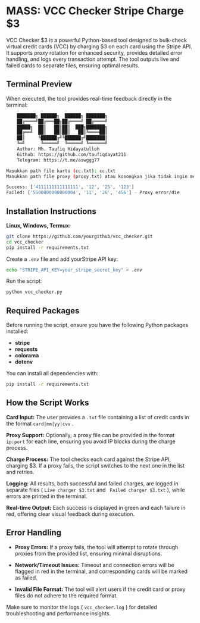 
# MASS: VCC Checker Stripe Charge $3

VCC Checker $3 is a powerful Python-based tool designed to bulk-check virtual credit cards (VCC) by charging $3 on each card using the Stripe API. It supports proxy rotation for enhanced security, provides detailed error handling, and logs every transaction attempt. The tool outputs live and failed cards to separate files, ensuring optimal results.


## Terminal Preview
When executed, the tool provides real-time feedback directly in the terminal:
```bash
    ███████╗ ██████╗  ██████╗ ███████╗
    ██╔════╝██╔═══██╗██╔════╝ ██╔════╝
    █████╗  ██║   ██║██║  ███╗███████╗
    ██╔══╝  ██║   ██║██║   ██║╚════██║
    ██║     ╚██████╔╝╚██████╔╝███████║
    ╚═╝      ╚═════╝  ╚═════╝ ╚══════╝
    Author: Mh. Taufiq Hidayatulloh
    Github: https://github.com/taufiqdayat211
    Telegram: https://t.me/aswggg77

Masukkan path file kartu (cc.txt): cc.txt
Masukkan path file proxy (proxy.txt) atau kosongkan jika tidak ingin menggunakan proxy: proxy.txt

Success: ['4111111111111111', '12', '25', '123']
Failed: ['5500000000000004', '11', '26', '456'] - Proxy error/die
````
## Installation Instructions

**Linux, Windows, Termux:**
```sh
git clone https://github.com/yourgithub/vcc_checker.git
cd vcc_checker
pip install -r requirements.txt
```
Create a `.env` file and add yourStripe API key:

```sh
echo "STRIPE_API_KEY=your_stripe_secret_key" > .env
```

Run the script:
```sh
python vcc_checker.py
```


## Required Packages
Before running the script, ensure you have the following Python packages installed:

- **stripe**
- **requests**
- **colorama**
- **dotenv**

You can install all dependencies with:
```sh
pip install -r requirements.txt
```

## How the Script Works

**Card Input:** The user provides a `.txt` file containing a list of credit cards in the format `card|mm|yy|cvv` .

**Proxy Support:** Optionally, a proxy file can be provided in the format `ip:port` for each line, ensuring you avoid IP blocks during the charge process.

**Charge Process:** The tool checks each card against the Stripe API, charging $3. If a proxy fails, the script switches to the next one in the list and retries.

**Logging:** All results, both successful and failed charges, are logged in separate files ( `Live charger $3.txt` and ` Failed charger $3.txt` ), while errors are printed in the terminal.

**Real-time Output:** Each success is displayed in green and each failure in red, offering clear visual feedback during execution.


## Error Handling

- **Proxy Errors:** If a proxy fails, the tool will attempt to rotate through proxies from the provided list, ensuring minimal disruptions.

- **Network/Timeout Issues:** Timeout and connection errors will be flagged in red in the terminal, and corresponding cards will be marked as failed.

- **Invalid File Format:** The tool will alert users if the credit card or proxy files do not adhere to the required format.

Make sure to monitor the logs ( `vcc_checker.log` ) for detailed troubleshooting and performance insights.
